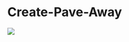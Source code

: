 # Create-Pave-Away
[](https://github.com/GamerVerse722/Create-Pave-Away/blob/11eb3ac79865c348b6b83276d8982095ebabbe24/Create%20Pave%20Away%20Wide.png)
[![](https://dcbadge.vercel.app/api/server/AjE6VMmRJ4)](https://discord.gg/AjE6VMmRJ4)
